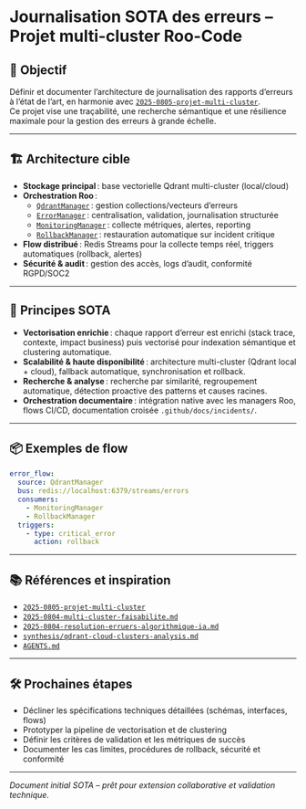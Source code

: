 # Journalisation SOTA des erreurs – Projet multi-cluster Roo-Code

## 🎯 Objectif

Définir et documenter l’architecture de journalisation des rapports d’erreurs à l’état de l’art, en harmonie avec [`2025-0805-projet-multi-cluster`](../2025-0805-projet-multi-cluster).  
Ce projet vise une traçabilité, une recherche sémantique et une résilience maximale pour la gestion des erreurs à grande échelle.

---

## 🏗️ Architecture cible

- **Stockage principal** : base vectorielle Qdrant multi-cluster (local/cloud)
- **Orchestration Roo** :  
  - [`QdrantManager`](../../../../AGENTS.md#qdrantmanager:556) : gestion collections/vecteurs d’erreurs
  - [`ErrorManager`](../../../../AGENTS.md#errormanager:671) : centralisation, validation, journalisation structurée
  - [`MonitoringManager`](../../../../AGENTS.md#monitoringmanager:654) : collecte métriques, alertes, reporting
  - [`RollbackManager`](../../../../AGENTS.md#rollbackmanager:1018) : restauration automatique sur incident critique
- **Flow distribué** : Redis Streams pour la collecte temps réel, triggers automatiques (rollback, alertes)
- **Sécurité & audit** : gestion des accès, logs d’audit, conformité RGPD/SOC2

---

## 🔑 Principes SOTA

- **Vectorisation enrichie** : chaque rapport d’erreur est enrichi (stack trace, contexte, impact business) puis vectorisé pour indexation sémantique et clustering automatique.
- **Scalabilité & haute disponibilité** : architecture multi-cluster (Qdrant local + cloud), fallback automatique, synchronisation et rollback.
- **Recherche & analyse** : recherche par similarité, regroupement automatique, détection proactive des patterns et causes racines.
- **Orchestration documentaire** : intégration native avec les managers Roo, flows CI/CD, documentation croisée `.github/docs/incidents/`.

---

## 📦 Exemples de flow

```yaml
error_flow:
  source: QdrantManager
  bus: redis://localhost:6379/streams/errors
  consumers:
    - MonitoringManager
    - RollbackManager
  triggers:
    - type: critical_error
      action: rollback
```

---

## 📚 Références et inspiration

- [`2025-0805-projet-multi-cluster`](../2025-0805-projet-multi-cluster)
- [`2025-0804-multi-cluster-faisabilite.md`](../2025-0805-projet-multi-cluster/2025-0804-multi-cluster-faisabilite.md)
- [`2025-0804-resolution-erruers-algorithmique-ia.md`](../2025-0805-projet-multi-cluster/2025-0804-resolution-erruers-algorithmique-ia.md)
- [`synthesis/qdrant-cloud-clusters-analysis.md`](../2025-0805-projet-multi-cluster/synthesis/qdrant-cloud-clusters-analysis.md)
- [`AGENTS.md`](../../../../AGENTS.md)

---

## 🛠️ Prochaines étapes

- Décliner les spécifications techniques détaillées (schémas, interfaces, flows)
- Prototyper la pipeline de vectorisation et de clustering
- Définir les critères de validation et les métriques de succès
- Documenter les cas limites, procédures de rollback, sécurité et conformité

---

*Document initial SOTA – prêt pour extension collaborative et validation technique.*